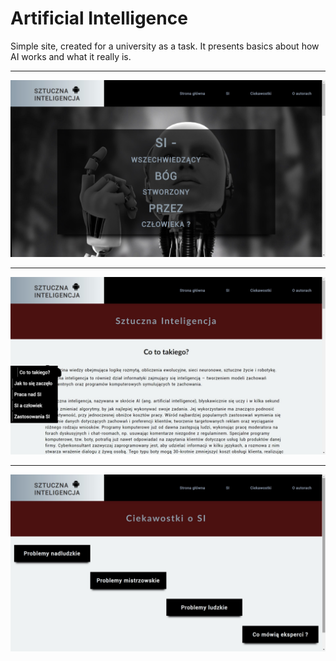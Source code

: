 <h1>Artificial Intelligence</h1>
<p>Simple site, created for a university as a task. It presents basics about how AI works and what it really is.</p>
<hr>
<img alt="Home page" src="https://github.com/teo0098/Simple-AI-website/blob/master/image.jpg">
<hr>
<img alt="Home page" src="https://github.com/teo0098/Simple-AI-website/blob/master/image2.jpg">
<hr>
<img alt="Home page" src="https://github.com/teo0098/Simple-AI-website/blob/master/image3.jpg">
